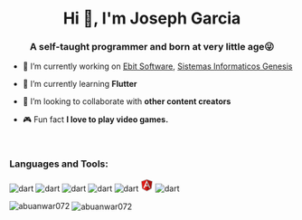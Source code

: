 <h1 align="center">Hi 👋, I'm Joseph Garcia</h1>
<h3 align="center">A self-taught programmer and born at very little age😜</h3>

- 🔭 I’m currently working on [Ebit Software](http://ebit-software.com), [Sistemas Informaticos Genesis](https://www.youtube.com/channel/UCJm7i4g4z7ZGcJA_HKHLCVw)

- 🌱 I’m currently learning **Flutter**

- 👯 I’m looking to collaborate with **other content creators**

- 🎮 Fun fact **I love to play video games.**

<br />

### Languages and Tools:

<p align="left">
  <img src="https://github.com/josephdgb1996/devicon/blob/master/icons/javascript/javascript-original.svg" alt="dart" width="22" height="22"/>
  <img src="https://github.com/josephdgb1996/devicon/blob/master/icons/typescript/typescript-original.svg" alt="dart" width="22" height="22"/>
  <img src="https://www.vectorlogo.zone/logos/dartlang/dartlang-icon.svg" alt="dart" width="22" height="22"/>
  <img src="https://github.com/josephdgb1996/devicon/blob/master/icons/ionic/ionic-original.svg" alt="dart" width="22" height="22"/>
  <img src="https://github.com/josephdgb1996/devicon/blob/master/icons/nodejs/nodejs-original.svg" alt="dart" width="22" height="22"/>
  <img src="https://github.com/devicons/devicon/blob/master/icons/angularjs/angularjs-original.svg" alt="dart" width="22" height="22"/>
  <img src="https://github.com/josephdgb1996/devicon/blob/master/icons/bootstrap/bootstrap-plain.svg" alt="dart" width="22" height="22"/>
</p>

<p><img align="left" src="https://github-readme-stats.vercel.app/api/top-langs/?username=josephdgb1996&layout=compact&hide=html" alt="abuanwar072" /></p>
<p>&nbsp;<img align="center" src="https://github-readme-stats.vercel.app/api?username=josephdgb1996&show_icons=true" alt="abuanwar072" /></p>
